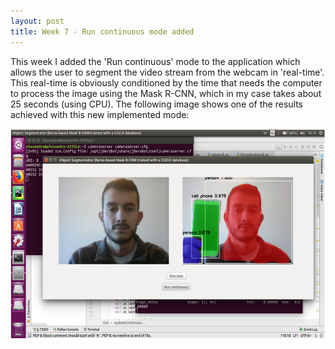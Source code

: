 ```yaml
---
layout: post
title: Week 7 - Run continuous mode added
---
```


This week I added the 'Run continuous' mode to the application which allows the user to segment the video stream from the webcam in 'real-time'. This real-time is obviously conditioned by the time that needs the computer to process the image using the Mask R-CNN, which in my case takes about 25 seconds (using CPU). The following image shows one of the results achieved with this new implemented mode: 

![Results](../img/object_segmentator_run_continuous.png)

